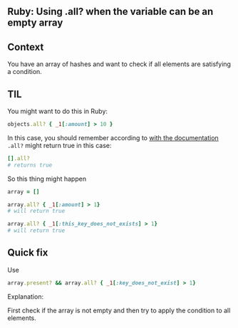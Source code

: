 ## Ruby: Using .all? when the variable can be an empty array

## Context

You have an array of hashes and want to check if all elements are satisfying a condition.

## TIL

You might want to do this in Ruby:

```ruby
objects.all? { _1[:amount] > 10 } 
```

In this case, you should remember according to [with the documentation](https://docs.ruby-lang.org/en/3.0.0/Enumerable.html) `.all?` might return true in this case:

```ruby
[].all? 
# returns true 
```  

So this thing might happen

```ruby
array = []

array.all? { _1[:amount] > 1}
# will return true

array.all? { _1[:this_key_does_not_exists] > 1}
# will return true
```

## Quick fix

Use 

```ruby 
array.present? && array.all? { _1[:key_does_not_exist] > 1}
```

Explanation: 

First check if the array is not empty and then try to apply the condition to all elements. 


